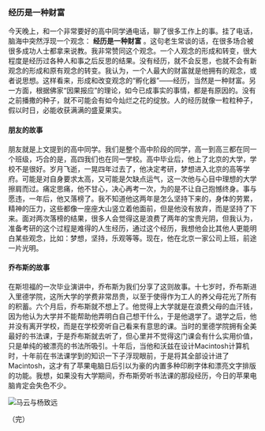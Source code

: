 ### 经历是一种财富 ###

今天晚上，和一个非常要好的高中同学通电话，聊了很多工作上的事。挂了电话，脑海中突然浮现一个观念： **经历是一种财富** 。这句老生常谈的话，在很多场合被很多成功人士都拿来说教。我非常赞同这个观念。一个人观念的形成和转变，很大程度是经历过各种人和事之后反思的结果。没有经历，就不会反思，也就不会有新观念的形成和原有观念的转变。我认为，一个人最大的财富就是他拥有的观念，或者说思想。这样看来，形成和改变观念的“孵化器”——经历，当然是一种财富。另一方面，根据佛家“因果报应”的理论，如今已成事实的事情，都是有原因的。没有之前播撒的种子，就不可能会有如今灿烂之花的绽放。人的经历就像一粒粒种子，假以时日，必能收获满满的盛夏果实。

#### 朋友的故事 ####

朋友就是上文提到的高中同学。我们是整个高中阶段的同学，高一到高三都在同一个班级，巧合的是，高四我们也在同一学校。高中毕业后，他上了北京的大学，学校不是很好。岁月飞逝，一晃四年过去了，他决定考研，梦想进入北京的高等学府。可能是对自身要求太高，又可能是欠缺点运气，这一次他与心目中理想的大学擦肩而过。痛定思痛，他不甘心，决心再考一次，为的是不让自己抱憾终身。事与愿违，一年后，他又落榜了。我不知道他这两年是怎么坚持下来的，身体的劳累，精神的压力，这些都像一座座大山竖立着他面前，但是他没有放弃，而是坚持了下来。面对两次落榜的结果，很多人会觉得这是浪费了两年的宝贵光阴，但我认为，准备考研的这个过程是难得的人生经历，通过这个经历，我想他会比其他人更能明白某些观念，比如：梦想，坚持，乐观等等。现在，他在北京一家公司上班，前途一片光明。

#### 乔布斯的故事 ####

在斯坦福的一次毕业演讲中，乔布斯为我们分享了这则故事。十七岁时，乔布斯进入里德学院，这所大学的学费非常昂贵，以至于使得作为工人的养父母花光了所有的积蓄。六个月后，乔布斯就不想上了。他觉得上大学就是在浪费父母的血汗钱，因为他认为大学并不能帮助他弄明白自己想干什么，于是他退学了。退学之后，他并没有离开学校，而是在学校旁听自己看来有意思的课。当时的里德学院拥有全美最好的书法课，于是乔布斯就去听了，但心里并不觉得这门课会有什么实用价值，只是单纯的被漂亮的书法所吸引。十年后，当他和沃兹在设计Macintosh计算机时，十年前在书法课学到的知识一下子浮现眼前，于是将其全部设计进了Macintosh，这才有了苹果电脑日后引以为豪的内置多种印刷字体和漂亮文字排版的功能。我想，如果没有大学期间，乔布斯旁听书法课的那段经历，今日的苹果电脑肯定会失色不少。

![马云与杨致远](http://pic.pedaily.cn/resource/201302/201302221000520.jpg "马云与杨致远")

（完）
